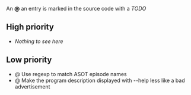 An **@** an entry is marked in the source code with a *TODO*

High priority
--------
- *Nothing to see here*

Low priority
--------
- @ Use regexp to match ASOT episode names
- @ Make the program description displayed with --help less like a bad
  advertisement
